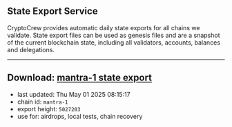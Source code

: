 ## State Export Service
CryptoCrew provides automatic daily state exports for all chains we validate. State export files can be used as genesis files and are a snapshot of the current blockchain state, including all validators, accounts, balances and delegations.

---
**Download: [mantra-1 state export](https://dl-eu2.ccvalidators.com/SERVICE/mantrachain/mantra-1_export_5027203.json)**
---

- last updated: Thu May 01 2025 08:15:17
- chain id: `mantra-1`
- export height: `5027203`
- use for: airdrops, local tests, chain recovery
